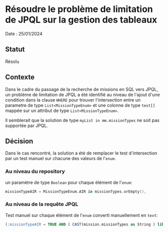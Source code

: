 # Résoudre le problème de limitation de JPQL sur la gestion des tableaux

Date : 25/01/2024

## Statut

Résolu

## Contexte

Dans le cadre du passage de la recherche de missions en SQL vers JPQL, un problème de limitation de JPQL a été identifié au niveau de l'ajout d'une condition dans la clause `WHERE` pour trouver l'intersection entre un parametre de type `List<MissionTypeEnum>` et une colonne de type `text[]` mappée sur un attribut de type `List<MissionTypeEnum>`.

Il semblerait que la solution de type `myList in mm.missionTypes` ne soit pas supportée par JPQL.

## Décision

Dans le cas rencontré, la solution a été de remplacer le test d'intersection par un test manuel sur chacune des valeurs de l'`enum`.

### Au niveau du repository

un paramètre de type `Boolean` pour chaque élément de l'`enum`:

```kotlin
missionTypeAIR = MissionTypeEnum.AIR in missionTypes.orEmpty(),
```

### Au niveau de la requête JPQL

Test manuel sur chaque élément de l'`enum` converti manuellement en `text`:

```sql
(:missionTypeAIR = TRUE AND ( CAST(mission.missionTypes as String ) like '%AIR%'))
```
